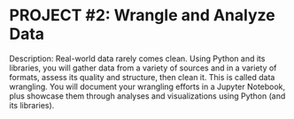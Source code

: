 # PROJECT #2: Wrangle and Analyze Data

Description: Real-world data rarely comes clean. Using Python and its libraries, you will gather data from a variety of sources and in a variety of formats, assess its quality and structure, then clean it. This is called data wrangling. You will document your wrangling efforts in a Jupyter Notebook, plus showcase them through analyses and visualizations using Python (and its libraries).
